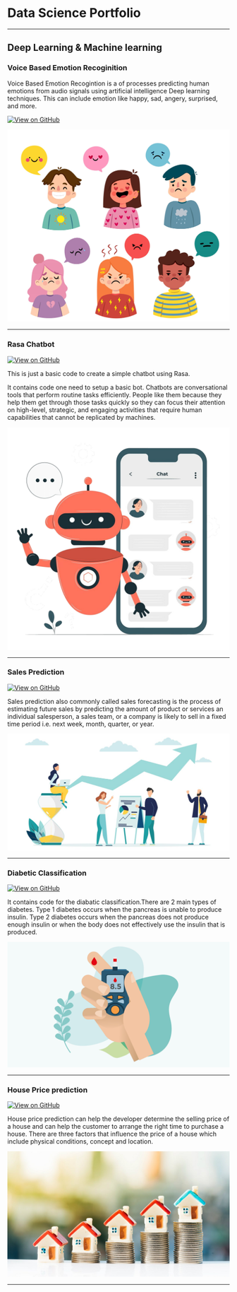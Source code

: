 # Data Science Portfolio
---
## Deep Learning & Machine learning

### Voice Based Emotion Recoginition

Voice Based Emotion Recogintion is a of processes predicting human emotions from audio signals using artificial intelligence Deep learning techniques. This can include emotion like happy, sad, angery, surprised, and more.

[![View on GitHub](https://img.shields.io/badge/GitHub-View_on_GitHub-blue?logo=GitHub)](https://github.com/manish1696/Voice-Based-Emotion-Recognition)

<center><img src="assets/img/vber.png"/></center>

---
### Rasa Chatbot

[![View on GitHub](https://img.shields.io/badge/GitHub-View_on_GitHub-blue?logo=GitHub)](https://github.com/manish1696/Simple-Rasa-Chatbot)

This is just a basic code to create a simple chatbot using Rasa.

It contains code one need to setup a basic bot. Chatbots are conversational tools that perform routine tasks efficiently. People like them because they help them get through those tasks quickly so they can focus their attention on high-level, strategic, and engaging activities that require human capabilities that cannot be replicated by machines.

<center><img src="assets/img/bot.png"/></center>

---
### Sales Prediction

[![View on GitHub](https://img.shields.io/badge/GitHub-View_on_GitHub-blue?logo=GitHub)](https://github.com/manish1696/Walmart-Sales-Prediction)

Sales prediction also commonly called sales forecasting is the process of estimating future sales by predicting the amount of product or services an individual salesperson, a sales team, or a company is likely to sell in a fixed time period i.e. next week, month, quarter, or year.

<center><img src="assets/img/sales.jpg"/></center>

---
### Diabetic Classification

[![View on GitHub](https://img.shields.io/badge/GitHub-View_on_GitHub-blue?logo=GitHub)](https://github.com/manish1696/Diabetic-Classification)

It contains code for the diabatic classification.There are 2 main types of diabetes. Type 1 diabetes occurs when the pancreas is unable to produce insulin. Type 2 diabetes occurs when the pancreas does not produce enough insulin or when the body does not effectively use the insulin that is produced.

<center><img src="assets/img/diabatic.jpg"/></center>

---
### House Price prediction

[![View on GitHub](https://img.shields.io/badge/GitHub-View_on_GitHub-blue?logo=GitHub)](https://github.com/manish1696/House-Price-prediction)

House price prediction can help the developer determine the selling price of a house and can help the customer to arrange the right time to purchase a house. There are three factors that influence the price of a house which include physical conditions, concept and location.

<center><img src="assets/img/house.jpg"/></center>

---
